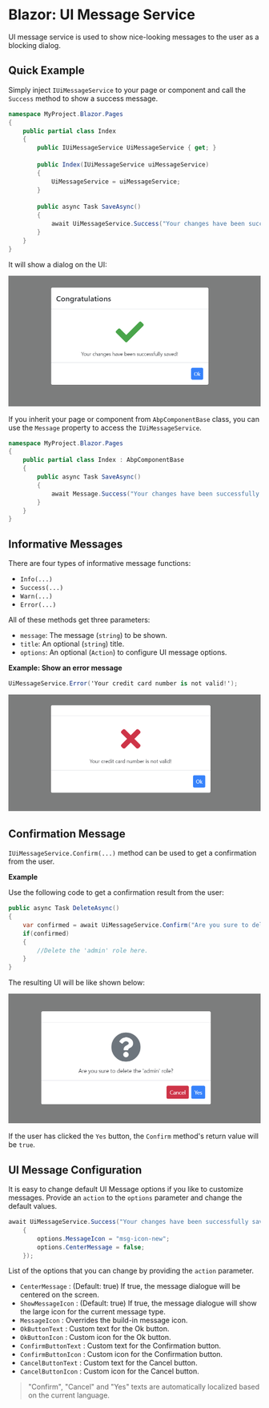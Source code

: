 # Blazor: UI Message Service

UI message service is used to show nice-looking messages to the user as a blocking dialog.

## Quick Example

Simply inject `IUiMessageService` to your page or component and call the `Success` method to show a success message.

```csharp
namespace MyProject.Blazor.Pages
{
    public partial class Index
    {
        public IUiMessageService UiMessageService { get; }

        public Index(IUiMessageService uiMessageService)
        {
            UiMessageService = uiMessageService;
        }

        public async Task SaveAsync()
        {
            await UiMessageService.Success("Your changes have been successfully saved!", "Congratulations");
        }
    }
}
```

It will show a dialog on the UI:

![blazor-message-success](../../images/blazor-message-success.png)

If you inherit your page or component from `AbpComponentBase` class, you can use the `Message` property to access the `IUiMessageService`.

```csharp
namespace MyProject.Blazor.Pages
{
    public partial class Index : AbpComponentBase
    {
        public async Task SaveAsync()
        {
            await Message.Success("Your changes have been successfully saved!", "Congratulations");
        }
    }
}
```


## Informative Messages

There are four types of informative message functions:

* `Info(...)`
* `Success(...)`
* `Warn(...)`
* `Error(...)`

All of these methods get three parameters:

* `message`: The message (`string`) to be shown.
* `title`: An optional (`string`) title.
* `options`: An optional (`Action`) to configure UI message options.

**Example: Show an error message**

````csharp
UiMessageService.Error('Your credit card number is not valid!');
````

![blazor-message-success](../../images/blazor-message-error.png)


## Confirmation Message

`IUiMessageService.Confirm(...)` method can be used to get a confirmation from the user.

**Example**

Use the following code to get a confirmation result from the user:

```csharp
public async Task DeleteAsync()
{
    var confirmed = await UiMessageService.Confirm("Are you sure to delete the 'admin' role?");
    if(confirmed)
    {
        //Delete the 'admin' role here.
    }
}
```

The resulting UI will be like shown below:

![blazor-message-confirm](../../images/blazor-message-confirm.png)

If the user has clicked the `Yes` button, the `Confirm` method's return value will be `true`.

## UI Message Configuration

It is easy to change default UI Message options if you like to customize messages. Provide an `action` to the `options` parameter and change the default values.

```csharp
await UiMessageService.Success("Your changes have been successfully saved!", "Congratulations", (options) =>
    {
        options.MessageIcon = "msg-icon-new";
        options.CenterMessage = false;
    });
```

List of the options that you can change by providing the `action` parameter.

* `CenterMessage` : (Default: true) If true, the message dialogue will be centered on the screen.
* `ShowMessageIcon` : (Default: true) If true, the message dialogue will show the large icon for the current message type.
* `MessageIcon` : Overrides the build-in message icon.
* `OkButtonText` : Custom text for the Ok button.
* `OkButtonIcon` : Custom icon for the Ok button.
* `ConfirmButtonText` : Custom text for the Confirmation button.
* `ConfirmButtonIcon` : Custom icon for the Confirmation button.
* `CancelButtonText` : Custom text for the Cancel button.
* `CancelButtonIcon` : Custom icon for the Cancel button.

> "Confirm", "Cancel" and "Yes" texts are automatically localized based on the current language.